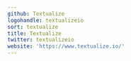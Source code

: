 ```yaml
---
github: Textualize
logohandle: textualizeio
sort: textualize
title: Textualize
twitter: textualizeio
website: 'https://www.textualize.io/'
---
```


